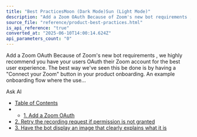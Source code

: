 ```yaml
---
title: "Best PracticesMoon (Dark Mode)Sun (Light Mode)"
description: "Add a Zoom OAuth Because of Zoom's new bot requirements , we highly recommend you have your users OAuth their Zoom account for the best user experience. The best way we've seen this be done is by having a \"Connect your Zoom\" button in your product onboarding. An example onboarding flow where the use..."
source_file: "reference/product-best-practices.html"
is_api_reference: "true"
converted_at: "2025-06-10T14:00:14.624Z"
api_parameters_count: "0"
---
```

Add a Zoom OAuth Because of Zoom's new bot requirements , we highly recommend you have your users OAuth their Zoom account for the best user experience. The best way we've seen this be done is by having a "Connect your Zoom" button in your product onboarding. An example onboarding flow where the use...

Ask AI
- [Table of Contents](#)
- -   [1\. Add a Zoom OAuth](#1-add-a-zoom-oauth)
- [2\. Retry the recording request if permission is not granted](#2-retry-the-recording-request-if-permission-is-not-granted)
- [3\. Have the bot display an image that clearly explains what it is](#3-have-the-bot-display-an-image-that-clearly-explains-what-it-is)
